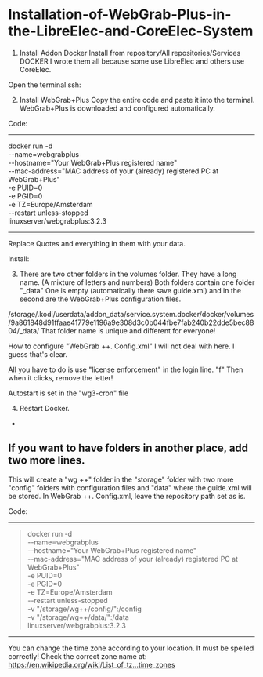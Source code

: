 # Installation-of-WebGrab-Plus-in-the-LibreElec-and-CoreElec-System


1.  Install Addon Docker
Install from repository/All repositories/Services    DOCKER
I wrote them all because some use LibreElec and others use CoreElec.

Open the terminal ssh:

2.  Install WebGrab+Plus
Copy the entire code and paste it into the terminal. WebGrab+Plus is downloaded and configured automatically.
 
Code:

-----------------------------------------------------------------------------------------------------------------------------------------------
>
docker run -d \
  --name=webgrabplus \
  --hostname="Your WebGrab+Plus registered name" \
  --mac-address="MAC address of your (already) registered PC at WebGrab+Plus" \
  -e PUID=0 \
  -e PGID=0 \
  -e TZ=Europe/Amsterdam \
  --restart unless-stopped \
  linuxserver/webgrabplus:3.2.3
>
 ---------------------------------------------------------------------------------------------------------------------------------------------- 
  
Replace Quotes and everything in them with your data.

Install:

3.  There are two other folders in the volumes folder. They have a long name. (A mixture of letters and numbers) 
Both folders contain one folder  "_data"
One is empty (automatically there save guide.xml) and in the second are the WebGrab+Plus configuration files.

/storage/.kodi/userdata/addon_data/service.system.docker/docker/volumes/9a861848d91ffaae41779e1196a9e308d3c0b044fbe7fab240b22dde5bec8804/_data/
That folder name is unique and different for everyone!

How to configure "WebGrab ++. Config.xml" I will not deal with here. I guess that's clear. 

All you have to do is use "license enforcement" in the login line. "f" Then when it clicks, remove the letter!

Autostart is set in the "wg3-cron" file

4.  Restart Docker.



-
If you want to have folders in another place, add two more lines.
-

This will create a "wg ++" folder in the "storage" folder with two more "config" folders with configuration files and "data" where the guide.xml will be stored. In WebGrab ++. Config.xml, leave the repository path set as is.

Code:

-----------------------------------------------------------------------------------------------------------------------------------------------

>docker run -d \
  --name=webgrabplus \
  --hostname="Your WebGrab+Plus registered name" \
  --mac-address="MAC address of your (already) registered PC at WebGrab+Plus" \
  -e PUID=0 \
  -e PGID=0 \
  -e TZ=Europe/Amsterdam \
  --restart unless-stopped \
  -v "/storage/wg++/config/":/config \
  -v "/storage/wg++/data/":/data \
  linuxserver/webgrabplus:3.2.3
  
------------------------------------------------------------------------------------------------------------------------------------------------                    
You can change the time zone according to your location. It must be spelled correctly!
Check the correct zone name at:
https://en.wikipedia.org/wiki/List_of_tz...time_zones 

